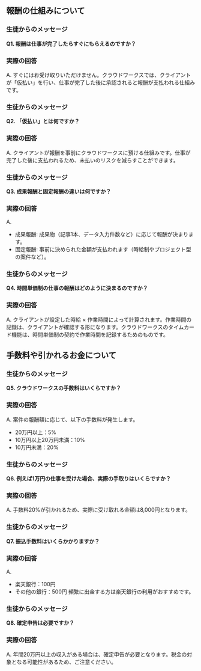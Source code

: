 ## 報酬の仕組みについて
### 生徒からのメッセージ
**Q1. 報酬は仕事が完了したらすぐにもらえるのですか？**

### 実際の回答
A. すぐにはお受け取りいただけません。クラウドワークスでは、クライアントが「仮払い」を行い、仕事が完了した後に承認されると報酬が支払われる仕組みです。

### 生徒からのメッセージ
**Q2. 「仮払い」とは何ですか？**

### 実際の回答
A. クライアントが報酬を事前にクラウドワークスに預ける仕組みです。仕事が完了した後に支払われるため、未払いのリスクを減らすことができます。

### 生徒からのメッセージ
**Q3. 成果報酬と固定報酬の違いは何ですか？**

### 実際の回答
A. 
- 成果報酬: 成果物（記事1本、データ入力件数など）に応じて報酬が決まります。
- 固定報酬: 事前に決められた金額が支払われます（時給制やプロジェクト型の案件など）。

### 生徒からのメッセージ
**Q4. 時間単価制の仕事の報酬はどのように決まるのですか？**

### 実際の回答
A. クライアントが設定した時給 × 作業時間によって計算されます。作業時間の記録は、クライアントが確認する形になります。クラウドワークスのタイムカード機能は、時間単価制の契約で作業時間を記録するためのものです。

## 手数料や引かれるお金について
### 生徒からのメッセージ
**Q5. クラウドワークスの手数料はいくらですか？**

### 実際の回答
A. 案件の報酬額に応じて、以下の手数料が発生します。
- 20万円以上：5%
- 10万円以上20万円未満：10%
- 10万円未満：20%

### 生徒からのメッセージ
**Q6. 例えば1万円の仕事を受けた場合、実際の手取りはいくらですか？**

### 実際の回答
A. 手数料20%が引かれるため、実際に受け取れる金額は8,000円となります。

### 生徒からのメッセージ
**Q7. 振込手数料はいくらかかりますか？**

### 実際の回答
A. 
- 楽天銀行：100円
- その他の銀行：500円
頻繁に出金する方は楽天銀行の利用がおすすめです。

### 生徒からのメッセージ
**Q8. 確定申告は必要ですか？**

### 実際の回答
A. 年間20万円以上の収入がある場合は、確定申告が必要となります。税金の対象となる可能性があるため、ご注意ください。
